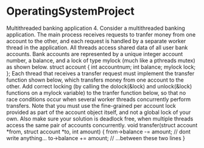 # OperatingSystemProject
Multithreaded banking application
4. Consider a multithreaded banking application. The main process receives requests to tranfer
money from one account to the other, and each request is handled by a separate worker thread
in the application. All threads access shared data of all user bank accounts. Bank accounts are
represented by a unique integer account number, a balance, and a lock of type mylock (much
like a pthreads mutex) as shown below.
struct account {
int accountnum;
int balance;
mylock lock;
};
Each thread that receives a transfer request must implement the transfer function shown below,
which transfers money from one account to the other. Add correct locking (by calling the
dolock(&lock) and unlock(&lock) functions on a mylock variable) to the tranfer
function below, so that no race conditions occur when several worker threads concurrently
perform transfers. Note that you must use the fine-grained per account lock provided as part of
the account object itself, and not a global lock of your own. Also make sure your solution is
deadlock free, when multiple threads access the same pair of accounts concurrently.
void transfer(struct account *from, struct account *to, int amount) {
from->balance -= amount; // dont write anything...
to->balance += amount; // ...between these two lines
}

